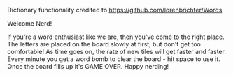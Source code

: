 Dictionary functionality credited to https://github.com/lorenbrichter/Words


Welcome Nerd!

If you're a word enthusiast like we are, then you've come to the right place. The letters are placed on the board slowly at first, but don't get too comfortable! As time goes on, the rate of new tiles will get faster and faster. Every minute you get a word bomb to clear the board - hit space to use it. Once the board fills up it's GAME OVER. Happy nerding!
